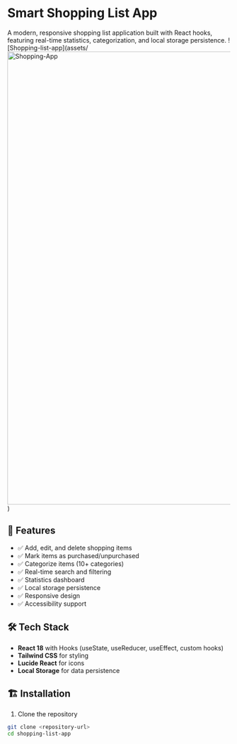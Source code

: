 # Smart Shopping List App

A modern, responsive shopping list application built with React hooks, featuring real-time statistics, categorization, and local storage persistence.
![Shopping-list-app](assets/<img width="1691" height="1022" alt="Shopping-App" src="https://github.com/user-attachments/assets/e31b40f3-b1a6-4794-a2c0-42c4f8a52efd" />)


## 🚀 Features

- ✅ Add, edit, and delete shopping items
- ✅ Mark items as purchased/unpurchased
- ✅ Categorize items (10+ categories)
- ✅ Real-time search and filtering
- ✅ Statistics dashboard
- ✅ Local storage persistence
- ✅ Responsive design
- ✅ Accessibility support

## 🛠️ Tech Stack

- **React 18** with Hooks (useState, useReducer, useEffect, custom hooks)
- **Tailwind CSS** for styling
- **Lucide React** for icons
- **Local Storage** for data persistence

## 🏗️ Installation

1. Clone the repository
```bash
git clone <repository-url>
cd shopping-list-app
